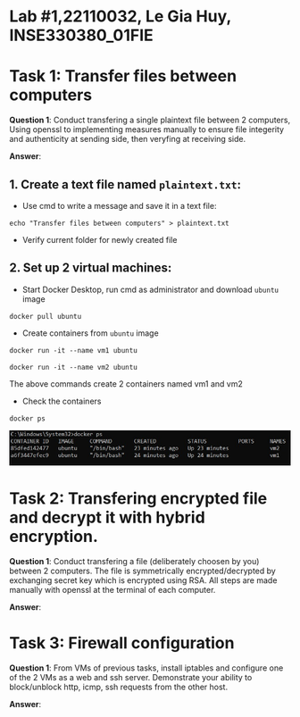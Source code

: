 # Lab #1,22110032, Le Gia Huy, INSE330380_01FIE
# Task 1: Transfer files between computers
**Question 1**: 
Conduct transfering a single plaintext file between 2 computers, 
Using openssl to implementing measures manually to ensure file integerity and authenticity at sending side, 
then veryfing at receiving side. 

**Answer**:
## 1. Create a text file named `plaintext.txt`:
- Use cmd to write a message and save it in a text file:

```
echo "Transfer files between computers" > plaintext.txt
```

- Verify current folder for newly created file

## 2. Set up 2 virtual machines:
- Start Docker Desktop, run cmd as administrator and download `ubuntu` image

```
docker pull ubuntu
```

- Create containers from `ubuntu` image

```
docker run -it --name vm1 ubuntu
```

```
docker run -it --name vm2 ubuntu
```

The above commands create 2 containers named vm1 and vm2

- Check the containers

```
docker ps
```

![](https://github.com/leejahy25/islabs/blob/b18c8747717d0af72f19f5f9fcb5c4950eb9fb0b/img/task1_1.jpg)

# Task 2: Transfering encrypted file and decrypt it with hybrid encryption. 
**Question 1**:
Conduct transfering a file (deliberately choosen by you) between 2 computers. 
The file is symmetrically encrypted/decrypted by exchanging secret key which is encrypted using RSA. 
All steps are made manually with openssl at the terminal of each computer.

**Answer**:


# Task 3: Firewall configuration
**Question 1**:
From VMs of previous tasks, install iptables and configure one of the 2 VMs as a web and ssh server. Demonstrate your ability to block/unblock http, icmp, ssh requests from the other host.

**Answer**:
